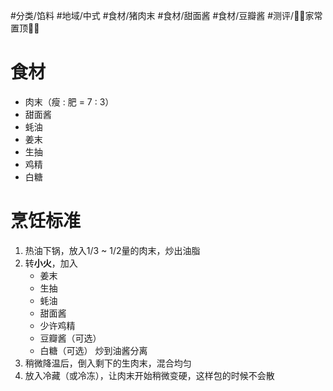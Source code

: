 #分类/馅料 
#地域/中式 
#食材/猪肉末 #食材/甜面酱 #食材/豆瓣酱 
#测评/📌📌家常置顶📌📌

# 食材
- 肉末（瘦 : 肥 = 7 : 3）
- 甜面酱
- 蚝油
- 姜末
- 生抽
- 鸡精
- 白糖

# 烹饪标准
1. 热油下锅，放入1/3 ~ 1/2量的肉末，炒出油脂
2. 转**小火**，加入
   - 姜末
   - 生抽
   - 蚝油
   - 甜面酱
   - 少许鸡精
   - 豆瓣酱（可选）
   - 白糖（可选）
	炒到油酱分离
1. 稍微降温后，倒入剩下的生肉末，混合均匀
2. 放入冷藏（或冷冻），让肉末开始稍微变硬，这样包的时候不会散
